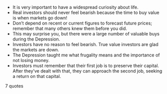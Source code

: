  - It is very important to have a widespread curiosity about life.
 - Real investors should never feel bearish because the time to buy value is when markets go down!
 - Don’t depend on recent or current figures to forecast future prices; remember that many others knew them before you did.
 - This may surprise you, but there were a large number of valuable buys during the Depression.
 - Investors have no reason to feel bearish. True value investors are glad the markets are down.
 - The Depression taught me what frugality means and the importance of not losing money.
 - Investors must remember that their first job is to preserve their capital. After they’ve dealt with that, they can approach the second job, seeking a return on that capital.

7 quotes
